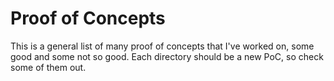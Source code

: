 # Proof of Concepts

This is a general list of many proof of concepts that I've worked on, some good and some not so good. Each directory should be a new PoC, so check some of them out.
